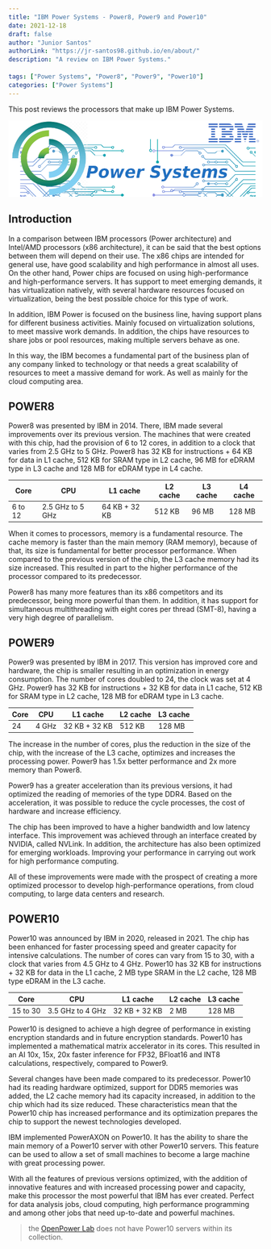```yaml
---
title: "IBM Power Systems - Power8, Power9 and Power10"
date: 2021-12-18
draft: false
author: "Junior Santos"
authorLink: "https://jr-santos98.github.io/en/about/"
description: "A review on IBM Power Systems."

tags: ["Power Systems", "Power8", "Power9", "Power10"]
categories: ["Power Systems"]
---
```


This post reviews the processors that make up IBM Power Systems.

<!--more-->
![Logo - Power systems](blog-architecture-power.png)

## Introduction

In a comparison between IBM processors (Power architecture) and Intel/AMD processors (x86 architecture),
it can be said that the best options between them will depend on their use.
The x86 chips are intended for general use, have good scalability and high performance in almost all uses.
On the other hand, Power chips are focused on using high-performance and high-performance servers.
It has support to meet emerging demands, it has virtualization natively,
with several hardware resources focused on virtualization, being the best possible choice for this type of work.

In addition, IBM Power is focused on the business line, having support plans for different business activities.
Mainly focused on virtualization solutions, to meet massive work demands.
In addition, the chips have resources to share jobs or pool resources, making multiple servers behave as one.

In this way, the IBM becomes a fundamental part of the business plan of any company linked to technology or that needs a great scalability of resources to meet a massive demand for work.
As well as mainly for the cloud computing area.

## POWER8

Power8 was presented by IBM in 2014. There, IBM made several improvements over its previous version.
The machines that were created with this chip, had the provision of 6 to 12 cores, in addition to a clock that varies from 2.5 GHz to 5 GHz.
Power8 has 32 KB for instructions + 64 KB for data in L1 cache, 512 KB for SRAM type in L2 cache, 96 MB for eDRAM type in L3 cache and 128 MB for eDRAM type in L4 cache.

| Core | CPU | L1 cache | L2 cache | L3 cache | L4 cache |
| --- | --- | --- | --- | --- | --- |
| 6 to 12 | 2.5 GHz to 5 GHz | 64 KB + 32 KB | 512 KB | 96 MB | 128 MB |

When it comes to processors, memory is a fundamental resource.
The cache memory is faster than the main memory (RAM memory),
because of that, its size is fundamental for better processor performance. When compared to the previous version of the chip, the L3 cache memory had its size increased.
This resulted in part to the higher performance of the processor compared to its predecessor.

Power8 has many more features than its x86 competitors and its predecessor, being more powerful than them.
In addition, it has support for simultaneous multithreading with eight cores per thread (SMT-8), having a very high degree of parallelism.

## POWER9

Power9 was presented by IBM in 2017. This version has improved core and hardware, the chip is smaller resulting in an optimization in energy consumption.
The number of cores doubled to 24, the clock was set at 4 GHz.
Power9 has 32 KB for instructions + 32 KB for data in L1 cache, 512 KB for SRAM type in L2 cache, 128 MB for eDRAM type in L3 cache.

| Core | CPU | L1 cache | L2 cache | L3 cache |
| --- | --- | --- | --- | --- |
| 24 | 4 GHz | 32 KB + 32 KB | 512 KB | 128 MB |

The increase in the number of cores, plus the reduction in the size of the chip, with the increase of the L3 cache, optimizes and increases the processing power.
Power9 has 1.5x better performance and 2x more memory than Power8.

Power9 has a greater acceleration than its previous versions, it had optimized the reading of memories of the type DDR4.
Based on the acceleration, it was possible to reduce the cycle processes, the cost of hardware and increase efficiency.

The chip has been improved to have a higher bandwidth and low latency interface.
This improvement was achieved through an interface created by NVIDIA, called NVLink.
In addition, the architecture has also been optimized for emerging workloads.
Improving your performance in carrying out work for high performance computing.

All of these improvements were made with the prospect of creating a more optimized processor to develop high-performance operations, from cloud computing, to large data centers and research.

## POWER10

Power10 was announced by IBM in 2020, released in 2021. The chip has been enhanced for faster processing speed and greater capacity for intensive calculations.
The number of cores can vary from 15 to 30, with a clock that varies from 4.5 GHz to 4 GHz.
Power10 has 32 KB for instructions + 32 KB for data in the L1 cache, 2 MB type SRAM in the L2 cache, 128 MB type eDRAM in the L3 cache.

| Core | CPU | L1 cache | L2 cache | L3 cache |
| --- | --- | --- | --- | --- |
| 15 to 30 | 3.5 GHz to 4 GHz | 32 KB + 32 KB | 2 MB | 128 MB |

Power10 is designed to achieve a high degree of performance in existing encryption standards and in future encryption standards.
Power10 has implemented a mathematical matrix accelerator in its cores.
This resulted in an AI 10x, 15x, 20x faster inference for FP32, BFloat16 and INT8 calculations, respectively, compared to Power9.

Several changes have been made compared to its predecessor.
Power10 had its reading hardware optimized, support for DDR5 memories was added,
the L2 cache memory had its capacity increased, in addition to the chip which had its size reduced.
These characteristics mean that the Power10 chip has increased performance and its optimization prepares the chip to support the newest technologies developed.

IBM implemented PowerAXON on Power10.
It has the ability to share the main memory of a Power10 server with other Power10 servers.
This feature can be used to allow a set of small machines to become a large machine with great processing power.

With all the features of previous versions optimized, with the addition of innovative features and with increased processing power and capacity,
make this processor the most powerful that IBM has ever created.
Perfect for data analysis jobs, cloud computing, high performance programming and among other jobs that need up-to-date and powerful machines.

> the [OpenPower Lab](https://openpower.ic.unicamp.br/) does not have Power10 servers within its collection.
